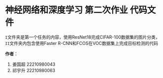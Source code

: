 # 神经网络和深度学习 第二次作业 代码文件

`I`文件夹是第一个任务的内容，使用ResNet18完成CIFAR-100数据集的图片分类，`II`文件夹内包含使用Faster R-CNN和FCOS在VOC数据集上完成目标检测的代码

**作者**：

1. 姜国超 22210980043
2. 祁宇升 22210980063
